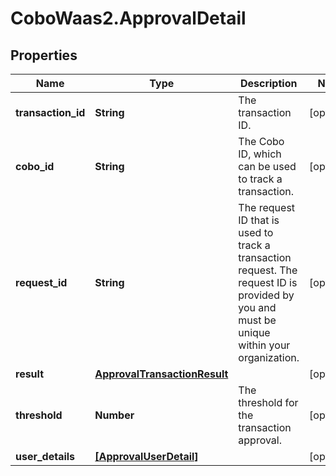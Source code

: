 # CoboWaas2.ApprovalDetail

## Properties

Name | Type | Description | Notes
------------ | ------------- | ------------- | -------------
**transaction_id** | **String** | The transaction ID. | [optional] 
**cobo_id** | **String** | The Cobo ID, which can be used to track a transaction. | [optional] 
**request_id** | **String** | The request ID that is used to track a transaction request. The request ID is provided by you and must be unique within your organization. | [optional] 
**result** | [**ApprovalTransactionResult**](ApprovalTransactionResult.md) |  | [optional] 
**threshold** | **Number** | The threshold for the transaction approval. | [optional] 
**user_details** | [**[ApprovalUserDetail]**](ApprovalUserDetail.md) |  | [optional] 


